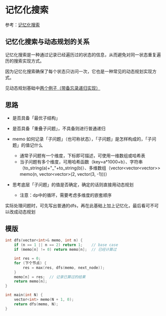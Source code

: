 # 记忆化搜索

参考：[记忆化搜索](https://oi-wiki.org/dp/memo/)

## 记忆化搜索与动态规划的关系

记忆化搜索是一种通过记录已经遍历过的状态的信息，从而避免对同一状态重复遍历的搜索实现方式。

因为记忆化搜索确保了每个状态只访问一次，它也是一种常见的动态规划实现方式。

见动态规划基础中[两个例子（带备忘录递归实现）](./0-动态规划基础.md)

## 思路

- 是否具备「最优子结构」
- 是否具备「重叠子问题」，不具备则进行普通递归
- memo 如何记录「子问题」（也可称状态），「子问题」是怎样构成的，「子问题」的值记什么
  - 通常子问题有一个维度，下标即可描述，可使用一维数组或哈希表
  - 当子问题有多个维度，可用哈希函数（key=a*1000+b）、字符串（to_string(a)+"_"+to_string(b)）、多维数组（vector<vector<vector<int>>> memo(n, vector<vector<int>>(2, vector<int>(3, -1)))）

- 思考底层「子问题」的值是否确定，确定的话则直接用动态规划
  - 注意：dp中的循环，需要考虑多维度的嵌套顺序


实际处理问题时，可先写出普通的dfs，再在此基础上加上记忆化，最后看可不可以改成动态规划

## 模版

```c++
int dfs(vector<int>& memo, int n) {
    if (n == 1 || n == 2) return 1;    // base case
    if (memo[n] != 0) return memo[n];  // 已经计算过

    int res = 0;
    for (下个节点) {
        res = max(res, dfs(memo, next_node));
    }
    memo[n] = res;  // 记录已算过的结果
    return memo[n];
}

int main(int N) {
    vector<int> memo(N + 1, 0);
    return dfs(memo, N);
}
```

